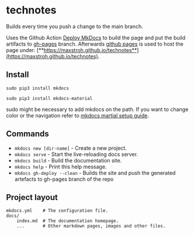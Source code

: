 # technotes

Builds every time you push a change to the main branch.

Uses the Github Action [Deploy MkDocs](https://github.com/marketplace/actions/deploy-mkdocs) to build the page and put the build artifacts to [gh-pages](https://github.com/MaxStroh/technotes/tree/gh-pages) branch. Afterwards [github pages](https://docs.github.com/en/free-pro-team@latest/github/working-with-github-pages) is used to host the page under: [**https://maxstroh.github.io/technotes**](https://maxstroh.github.io/technotes).

## Install

``sudo pip3 install mkdocs``

``sudo pip3 install mkdocs-material``

sudo might be necessary to add mkdocs on the path. If you want to change color or the navigation refer to [mkdocs martial setup guide](https://squidfunk.github.io/mkdocs-material/setup/changing-the-colors/).

## Commands

* `mkdocs new [dir-name]` - Create a new project.
* `mkdocs serve` - Start the live-reloading docs server.
* `mkdocs build` - Build the documentation site.
* `mkdocs help` - Print this help message.
* `mkdocs gh-deploy --clean` - Builds the site and push the generated artefacts to gh-pages branch of the repo

## Project layout

    mkdocs.yml    # The configuration file.
    docs/
        index.md  # The documentation homepage.
        ...       # Other markdown pages, images and other files.
